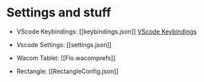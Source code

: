 # Settings and stuff

- VScode Keybindings: [[keybindings.json]] 
[VScode Keybindings](keybindings.json)

- Vscode Settings: [[settings.json]]
- Wacom Tablet: [[Flo.wacomprefs]]
- Rectangle: [[RectangleConfig.json]]